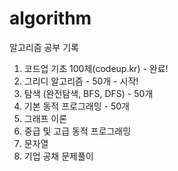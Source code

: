 # algorithm
알고리즘 공부 기록

1. 코드업 기초 100제(codeup.kr) - 완료!
2. 그리디 알고리즘 - 50개 - 시작!
3. 탐색 (완전탐색, BFS, DFS) - 50개
4. 기본 동적 프로그래밍 - 50개
5. 그래프 이론
6. 중급 및 고급 동적 프로그래밍
7. 문자열
8. 기업 공채 문제풀이

